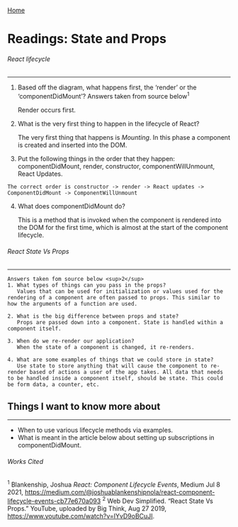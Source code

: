 [Home](README.md)

# Readings: State and Props
###### React lifecycle
---------------

  1. Based off the diagram, what happens first, the ‘render’ or the ‘componentDidMount’? Answers taken from source below<sup>1</sup>

     Render occurs first. 
  2. What is the very first thing to happen in the lifecycle of React?

     The very first thing that happens is *Mounting*. In this phase a component is created and inserted into the DOM.

  3. Put the following things in the order that they happen: componentDidMount, render, constructor, componentWillUnmount, React Updates. 
  
    The correct order is constructor -> render -> React updates -> ComponentDidMount -> ComponentWillUnmount
    
  4. What does componentDidMount do?

     This is a method that is invoked when the component is rendered into the DOM for the first time, which is almost at the start of the component lifecycle.  


###### React State Vs Props
---------------
    Answers taken fom source below <sup>2</sup>
    1. What types of things can you pass in the props?
       Values that can be used for initialization or values used for the rendering of a component are often passed to props. This similar to how the arguments of a function are used.
    
    2. What is the big difference between props and state?
       Props are passed down into a component. State is handled within a component itself.
    
    3. When do we re-render our application?
       When the state of a component is changed, it re-renders.

    4. What are some examples of things that we could store in state?
       Use state to store anything that will cause the component to re-render based of actions a user of the app takes. All data that needs to be handled inside a component itself, should be state. This could be form data, a counter, etc.

    
## Things I want to know more about
---------------
* When to use various lifecycle methods via examples. 
* What is meant in the article below about setting up subscriptions in componentDidMount.

###### Works Cited
<sup>1</sup> Blankenship, Joshua _React: Component Lifecycle Events_, Medium Jul 8 2021, https://medium.com/@joshuablankenshipnola/react-component-lifecycle-events-cb77e670a093
<sup>2</sup> Web Dev Simplified. “React State Vs Props.” YouTube, uploaded by Big Think, Aug 27 2019, https://www.youtube.com/watch?v=IYvD9oBCuJI.